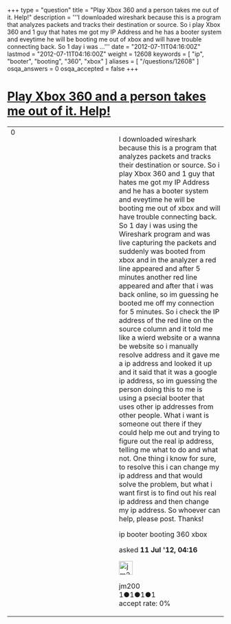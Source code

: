 +++
type = "question"
title = "Play Xbox 360 and a person takes me out of it. Help!"
description = '''I downloaded wireshark because this is a program that analyzes packets and tracks their destination or source. So i play Xbox 360 and 1 guy that hates me got my IP Address and he has a booter system and eveytime he will be booting me out of xbox and will have trouble connecting back. So 1 day i was ...'''
date = "2012-07-11T04:16:00Z"
lastmod = "2012-07-11T04:16:00Z"
weight = 12608
keywords = [ "ip", "booter", "booting", "360", "xbox" ]
aliases = [ "/questions/12608" ]
osqa_answers = 0
osqa_accepted = false
+++

<div class="headNormal">

# [Play Xbox 360 and a person takes me out of it. Help!](/questions/12608/play-xbox-360-and-a-person-takes-me-out-of-it-help)

</div>

<div id="main-body">

<div id="askform">

<table id="question-table" style="width:100%;"><colgroup><col style="width: 50%" /><col style="width: 50%" /></colgroup><tbody><tr class="odd"><td style="width: 30px; vertical-align: top"><div class="vote-buttons"><div id="post-12608-score" class="post-score" title="current number of votes">0</div><div id="favorite-count" class="favorite-count"></div></div></td><td><div id="item-right"><div class="question-body"><p>I downloaded wireshark because this is a program that analyzes packets and tracks their destination or source. So i play Xbox 360 and 1 guy that hates me got my IP Address and he has a booter system and eveytime he will be booting me out of xbox and will have trouble connecting back. So 1 day i was using the Wireshark program and was live capturing the packets and suddenly was booted from xbox and in the analyzer a red line appeared and after 5 minutes another red line appeared and after that i was back online, so im guessing he booted me off my connection for 5 minutes. So i check the IP address of the red line on the source column and it told me like a wierd website or a wanna be website so i manually resolve address and it gave me a ip address and looked it up and it said that it was a google ip address, so im guessing the person doing this to me is using a psecial booter that uses other ip addresses from other people. What i want is someone out there if they could help me out and trying to figure out the real ip address, telling me what to do and what not. One thing i know for sure, to resolve this i can change my ip address and that would solve the problem, but what i want first is to find out his real ip address and then change my ip address. So whoever can help, please post. Thanks!</p></div><div id="question-tags" class="tags-container tags">ip booter booting 360 xbox</div><div id="question-controls" class="post-controls"></div><div class="post-update-info-container"><div class="post-update-info post-update-info-user"><p>asked <strong>11 Jul '12, 04:16</strong></p><img src="https://secure.gravatar.com/avatar/7ceb968b69c86454bd1de920e1a38ec8?s=32&amp;d=identicon&amp;r=g" class="gravatar" width="32" height="32" alt="jm200&#39;s gravatar image" /><p>jm200<br />
<span class="score" title="1 reputation points">1</span><span title="1 badges"><span class="badge1">●</span><span class="badgecount">1</span></span><span title="1 badges"><span class="silver">●</span><span class="badgecount">1</span></span><span title="1 badges"><span class="bronze">●</span><span class="badgecount">1</span></span><br />
<span class="accept_rate" title="Rate of the user&#39;s accepted answers">accept rate:</span> <span title="jm200 has no accepted answers">0%</span></p></div></div><div id="comments-container-12608" class="comments-container"></div><div id="comment-tools-12608" class="comment-tools"></div><div class="clear"></div><div id="comment-12608-form-container" class="comment-form-container"></div><div class="clear"></div></div></td></tr></tbody></table>

</div>

</div>

